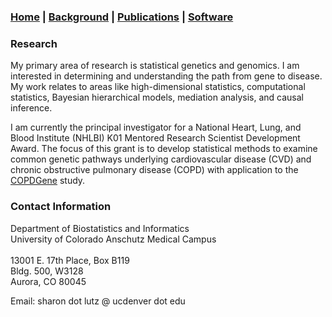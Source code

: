 ### [Home](https://SharonLutz.github.io) | [Background](https://SharonLutz.github.io/background) | [Publications](https://SharonLutz.github.io/publications) | [Software](https://SharonLutz.github.io/software)

### Research    
My primary area of research is statistical genetics and genomics. I am interested in determining and understanding the path from gene to disease. My work relates to areas like high-dimensional statistics, computational statistics, Bayesian hierarchical models, mediation analysis, and causal inference.

I am currently the principal investigator for a National Heart, Lung, and Blood Institute (NHLBI) K01 Mentored Research Scientist Development Award. The focus of this grant is to develop statistical methods to examine common genetic pathways underlying cardiovascular disease (CVD) and chronic obstructive pulmonary disease (COPD) with application to the [COPDGene](http://www.copdgene.org) study. 

### Contact Information  
Department of Biostatistics and Informatics	<br> 
University of Colorado Anschutz Medical Campus	<br> 			
13001 E. 17th Place, Box B119 <br> 
Bldg. 500, W3128 <br> 
Aurora, CO 80045 <br> 

Email: sharon dot lutz @ ucdenver dot edu
